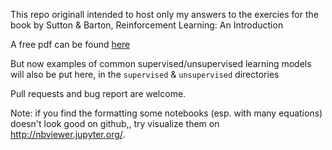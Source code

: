 This repo originall intended to host only my answers to the exercies for the
book by Sutton & Barton, Reinforcement Learning: An Introduction

A free pdf can be
found [here](http://people.inf.elte.hu/lorincz/Files/RL_2006/SuttonBook.pdf)

But now examples of common supervised/unsupervised learning models will also be
put here, in the `supervised` & `unsupervised` directories


Pull requests and bug report are welcome.


Note: if you find the formatting some notebooks (esp. with many equations)
doesn't look good on github,, try visualize them on
http://nbviewer.jupyter.org/.
